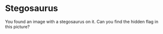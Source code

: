 # Stegosaurus

You found an image with a stegosaurus on it. Can you find the hidden flag in this picture?

